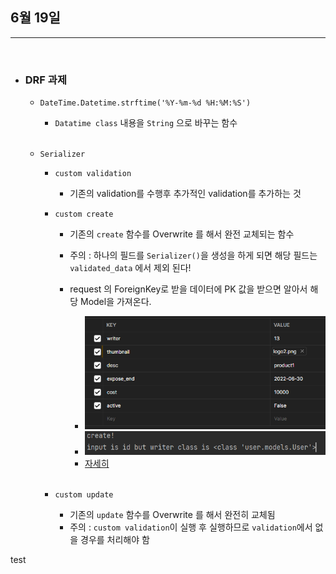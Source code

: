 ## 6월 19일


***

<br>

* ### DRF 과제 
  * `DateTime.Datetime.strftime('%Y-%m-%d %H:%M:%S')`
    * `Datatime class` 내용을 `String` 으로 바꾸는 함수 
    
    <br>    

  * `Serializer`
    * `custom validation` 
      * 기존의 validation를 수행후 추가적인 validation를 추가하는 것
    * `custom create`
      * 기존의 `create` 함수를 Overwrite 를 해서 완전 교체되는 함수 
      * 주의 : 하나의 필드를 `Serializer()`을 생성을 하게 되면 해당 필드는 `validated_data` 에서 제외 된다!
      * request 의 ForeignKey로 받을 데이터에 PK 값을 받으면 알아서 해당 Model을 가져온다. 
        * ![](./postman_input.png)
        * ![](./result_user.png)
        * [자세히](https://jscript.tistory.com/38) 
        
        <br>
        
    * `custom update`
      * 기존의 `update` 함수를 Overwrite 를 해서 완전히 교체됨
      * 주의 : `custom validation`이 실행 후 실행하므로 `validation`에서 없을 경우를 처리해야 함 


test 